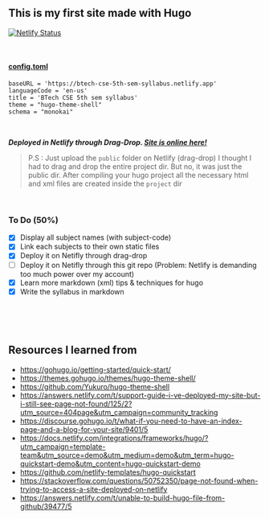 ## This is my first site made with Hugo

[![Netlify Status](https://api.netlify.com/api/v1/badges/b1a8b28b-1c52-4b84-bb1a-7452c17bedfd/deploy-status)](https://app.netlify.com/sites/btech-cse-5th-sem-syllabus/deploys)

<br>

#### [config.toml](https://github.com/hDmtP/BTech_CSE_5th_sem_syllabus_in_HUGO/blob/main/config.toml)
```
baseURL = 'https://btech-cse-5th-sem-syllabus.netlify.app'
languageCode = 'en-us'
title = 'BTech CSE 5th sem syllabus'
theme = "hugo-theme-shell"
schema = "monokai"
```

<br>

***Deployed in Netlify through Drag-Drop. [Site is online here!](https://btech-cse-5th-sem-syllabus.netlify.app/)***

> P.S : Just upload the `public` folder on Netlify (drag-drop)
> I thought I had to drag and drop the entire project dir. But no, it was just the public dir.
> After compiling your hugo project all the necessary html and xml files are created inside the `project` dir

<br>

### To Do (50%)
- [x] Display all subject names (with subject-code)
- [x] Link each subjects to their own static files
- [x] Deploy it on Netifly through drag-drop
- [ ] Deploy it on Netifly through this git repo (Problem: Netlify is demanding too much power over my account)
- [x] Learn more markdown (xml) tips & techniques for hugo
- [x] Write the syllabus in markdown

<br>
<br>
<br>

## Resources I learned from

- https://gohugo.io/getting-started/quick-start/
- https://themes.gohugo.io/themes/hugo-theme-shell/
- https://github.com/Yukuro/hugo-theme-shell
- https://answers.netlify.com/t/support-guide-i-ve-deployed-my-site-but-i-still-see-page-not-found/125/2?utm_source=404page&utm_campaign=community_tracking
- https://discourse.gohugo.io/t/what-if-you-need-to-have-an-index-page-and-a-blog-for-your-site/9401/5
- https://docs.netlify.com/integrations/frameworks/hugo/?utm_campaign=template-team&utm_source=demo&utm_medium=demo&utm_term=hugo-quickstart-demo&utm_content=hugo-quickstart-demo
- https://github.com/netlify-templates/hugo-quickstart
- https://stackoverflow.com/questions/50752350/page-not-found-when-trying-to-access-a-site-deployed-on-netlify
- https://answers.netlify.com/t/unable-to-build-hugo-file-from-github/39477/5
